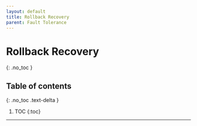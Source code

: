```yaml
---
layout: default
title: Rollback Recovery
parent: Fault Tolerance
---
```


# Rollback Recovery
{: .no_toc }

## Table of contents
{: .no_toc .text-delta }

1. TOC
{:toc}

---
